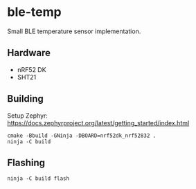 # ble-temp
Small BLE temperature sensor implementation.

## Hardware
- nRF52 DK
- SHT21

## Building
Setup Zephyr: https://docs.zephyrproject.org/latest/getting_started/index.html 
```shell
cmake -Bbuild -GNinja -DBOARD=nrf52dk_nrf52832 .
ninja -C build
```

## Flashing
```shell
ninja -C build flash
```
